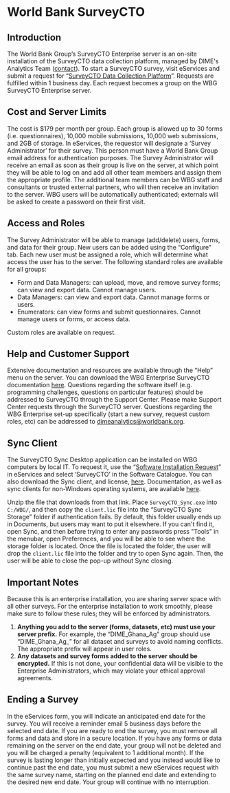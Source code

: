 # World Bank SurveyCTO

## Introduction

The World Bank Group’s SurveyCTO Enterprise server is an on-site installation of the SurveyCTO data collection platform, managed by DIME's Analytics Team ([contact](mailto:dimeanalytics@worldbank.org)). To start a SurveyCTO survey, visit eServices and submit a request for “[SurveyCTO Data Collection Platform](https://worldbankgroup.service-now.com/wbg?id=wbg_sc_catalog&sys_id=7d1e71b86f16d340db112d232e3ee4aa)”. Requests are fulfilled within 1 business day. Each request becomes a group on the WBG SurveyCTO Enterprise server.

## Cost and Server Limits
The cost is $179 per month per group. Each group is allowed up to 30 forms (i.e. questionnaires), 10,000 mobile submissions, 10,000 web submissions, and 2GB of storage. In eServices, the requestor will designate a ‘Survey Administrator’ for their survey. This person must have a World Bank Group email address for authentication purposes. The Survey Administrator will receive an email as soon as their group is live on the server, at which point they will be able to log on and add all other team members and assign them the appropriate profile. The additional team members can be WBG staff and consultants or trusted external partners, who will then receive an invitation to the server. WBG users will be automatically authenticated; externals will be asked to create a password on their first visit.

## Access and Roles
The Survey Administrator will be able to manage (add/delete) users, forms, and data for their group. New users can be added using the “Configure” tab. Each new user must be assigned a role, which will determine what access the user has to the server. The following standard roles are available for all groups:

- Form and Data Managers: can upload, move, and remove survey forms; can view and export data. Cannot manage users.
- Data Managers: can view and export data. Cannot manage forms or users.
- Enumerators: can view forms and submit questionnaires. Cannot manage users or forms, or access data.

Custom roles are available on request.

## Help and Customer Support
Extensive documentation and resources are available through the “Help” menu on the server. You can download the WBG Enterprise SurveyCTO documentation [here](https://github.com/worldbank/dimeanalytics/archive/surveycto.zip). Questions regarding the software itself (e.g. programming challenges, questions on particular features) should be addressed to SurveyCTO through the Support Center. Please make Support Center requests through the SurveyCTO server. Questions regarding the WBG Enterprise set-up specifically (start a new survey, request custom roles, etc) can be addressed to [dimeanalytics@worldbank.org](mailto:dimeanalytics@worldbank.org).

## Sync Client

The SurveyCTO Sync Desktop application can be installed on WBG computers by local IT. To request it, use the “[Software Installation Request](https://worldbankgroup.service-now.com/wbg?id=wbg_sc_catalog&sys_id=bd1e71b86f16d340db112d232e3ee4b7)” in eServices and select ‘SurveyCTO’ in the Software Catalogue. You can also download the Sync client, and license, [here](https://github.com/worldbank/dimeanalytics/raw/surveycto/SurveyCTO_Sync.zip). Documentation, as well as sync clients for non-Windows operating systems, are available [here](https://github.com/worldbank/dimeanalytics/tree/surveycto).

​Unzip the file that downloads from that link. Place `SurveyCTO_Sync.exe` into `C:/WBG/`, and then copy the `client.lic` file into the “SurveyCTO Sync Storage” folder if authentication fails. By default, this folder usually ends up in Documents, but users may want to put it elsewhere. If you can't find it, open Sync, and then before trying to enter any passwords press "Tools" in the menubar, open Preferences, and you will be able to see where the storage folder is located. Once the file is located the folder, the user will drop the `client.lic` file into the folder and try to open Sync again. Then, the user will be able to close the pop-up without Sync closing.

## Important Notes
Because this is an enterprise installation, you are sharing server space with all other surveys. For the enterprise installation to work smoothly, please make sure to follow these rules; they will be enforced by administrators.

1.	**Anything you add to the server (forms, datasets, etc) must use your server prefix.** For example, the “DIME_Ghana_Ag” group should use “DIME_Ghana_Ag_” for all dataset and surveys to avoid naming conflicts. The appropriate prefix will appear in user roles.
2.	**Any datasets and survey forms added to the server should be encrypted.** If this is not done, your confidential data will be visible to the Enterprise Administrators, which may violate your ethical approval agreements.

## Ending a Survey
In the eServices form, you will indicate an anticipated end date for the survey. You will receive a reminder email 5 business days before the selected end date. If you are ready to end the survey, you must remove all forms and data and store in a secure location. If you have any forms or data remaining on the server on the end date, your group will not be deleted and you will be charged a penalty (equivalent to 1 additional month). If the survey is lasting longer than initially expected and you instead would like to continue past the end date, you must submit a new eServices request with the same survey name, starting on the planned end date and extending to the desired new end date. Your group will continue with no interruption.

